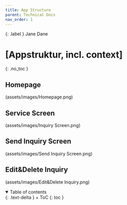 ```yaml
---
title: App Structure
parent: Technical Docs
nav_order: 1
---
```


{: .label }
Jane Dane

# [Appstruktur, incl. context]
{: .no_toc }

## Homepage 

(assets/images/Homepage.png)

## Service Screen

(assets/images/Inquiry Screen.png)

## Send Inquiry Screen

(assets/images/Send Inquiry Screen.png)


## Edit&Delete Inquiry

(assets/images/Edit&Delete Inquiry.png)

<details open markdown="block">
{: .text-delta }
<summary>Table of contents</summary>
+ ToC
{: toc }
</details>
